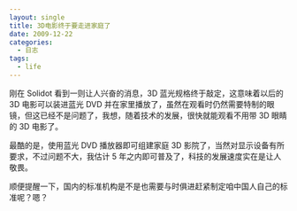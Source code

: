 ```yaml
---
layout: single
title: 3D电影终于要走进家庭了
date: 2009-12-22
categories:
  - 日志
tags:
  - life
---
```


刚在 Solidot 看到一则让人兴奋的消息，3D 蓝光规格终于敲定，这意味着以后的 3D 电影可以装进蓝光 DVD 并在家里播放了，虽然在观看时仍然需要特制的眼镜，但这已经不是问题了，我想，随着技术的发展，很快就能观看不用带 3D 眼睛的 3D 电影了。

最酷的是，使用蓝光 DVD 播放器即可组建家庭 3D 影院了，当然对显示设备有所要求，不过问题不大，我估计 5 年之内即可普及了，科技的发展速度实在是让人敬畏。

顺便提醒一下，国内的标准机构是不是也需要与时俱进赶紧制定咱中国人自己的标准呢？嗯？
